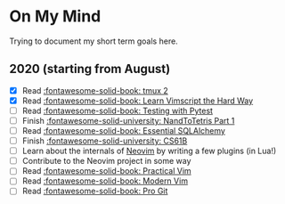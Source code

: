 On My Mind
===

Trying to document my short term goals here.

2020 (starting from August)
---

- [x] Read [:fontawesome-solid-book: tmux 2](https://pragprog.com/titles/bhtmux2/tmux-2/)
- [x] Read [:fontawesome-solid-book: Learn Vimscript the Hard Way](https://learnvimscriptthehardway.stevelosh.com/)
- [ ] Read [:fontawesome-solid-book: Testing with
    Pytest](../programming/python/pytest/testing-with-pytest/index.md)
- [ ] Finish [:fontawesome-solid-university:
  NandToTetris Part
  1](../computer-science/courses/from-nand-to-tetris-part-1/index.md)
- [ ] Read [:fontawesome-solid-book: Essential SQLAlchemy](../programming/python/databases/sqlalchemy/essential-sqlalchemy/index.md)
- [ ] Finish [:fontawesome-solid-university: CS61B](https://sp19.datastructur.es/)
- [ ] Learn about the internals of [Neovim](https://github.com/neovim/neovim) by
  writing a few plugins (in Lua!)
- [ ] Contribute to the Neovim project in some way
- [ ] Read [:fontawesome-solid-book: Practical Vim](https://learning.oreilly.com/library/view/practical-vim-2nd/9781680501629/)
- [ ] Read [:fontawesome-solid-book: Modern Vim](https://learning.oreilly.com/library/view/modern-vim/9781680506006/)
- [ ] Read [:fontawesome-solid-book: Pro Git](https://git-scm.com/book/en/v2)

